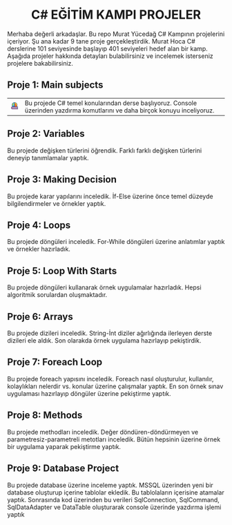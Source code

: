 <h1 align="center">C# EĞİTİM KAMPI PROJELER </h1>

Merhaba değerli arkadaşlar. Bu repo Murat Yücedağ C# Kampının projelerini içeriyor. Şu ana kadar 9 tane proje gerçekleştirdik. Murat Hoca C# derslerine 101 seviyesinde başlayıp 401 seviyeleri hedef alan bir kamp. Aşağıda projeler hakkında detayları bulabilirsiniz ve incelemek isterseniz projelere bakabilirsiniz. 

<h2> Proje 1: Main subjects </h2>

<table>
  <tr>
    <td><img src="https://raw.githubusercontent.com/receppazarli/CSharpEducationCamp/master/assets/geography_12743755.gif" alt="Icon by Freepik" width="40"></td>
    <td>Bu projede C# temel konularından derse başlıyoruz. Console üzerinden yazdırma komutlarını ve daha birçok konuyu inceliyoruz.</td>
  </tr>
</table>



<h2> Proje 2: Variables  </h2>
Bu projede değişken türlerini öğrendik. Farklı farklı değişken türlerini deneyip tanımlamalar yaptık.

<h2> Proje 3: Making Decision </h2>
Bu projede karar yapılarını inceledik. İf-Else üzerine önce temel düzeyde bilgilendirmeler ve örnekler yaptık.

<h2> Proje 4: Loops </h2>
Bu projede döngüleri inceledik. For-While döngüleri üzerine anlatımlar yaptık ve örnekler hazırladık.

<h2> Proje 5: Loop With Starts  </h2>
Bu projede döngüleri kullanarak örnek uygulamalar hazırladık. Hepsi algoritmik sorulardan oluşmaktadır.

<h2> Proje 6: Arrays  </h2>
Bu projede dizileri inceledik. String-İnt diziler ağırlığında ilerleyen derste dizileri ele aldık. Son olarakda örnek uygulama hazırlayıp pekiştirdik.

<h2> Proje 7: Foreach Loop </h2>
Bu projede foreach yapısını inceledik. Foreach nasıl oluşturulur, kullanılır, kolaylıkları nelerdir vs. konular üzerine çalışmalar yaptık. En son örnek sınav uygulaması hazırlayıp döngüler üzerine pekiştirme yaptık.

<h2> Proje 8: Methods </h2>
Bu projede methodları inceledik. Değer döndüren-döndürmeyen ve parametresiz-parametreli metotları inceledik. Bütün hepsinin üzerine örnek bir uygulama yaparak pekiştirme yaptık.

<h2> Proje 9: Database Project  </h2>
Bu projede database üzerine inceleme yaptık. MSSQL üzerinden yeni bir database oluşturup içerine tablolar ekledik. Bu tablolaların içerisine atamalar yaptık. Sonrasında kod üzerinden bu verileri SqlConnection, SqlCommand, SqlDataAdapter ve DataTable oluşturarak console üzerinde yazdırma işlemi yaptık




